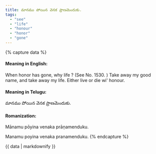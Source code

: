 ```yaml
---
title: మానము పోయిన వెనక ప్రాణమెందుకు.
tags:
  - "see"
  - "life"
  - "honour"
  - "honor"
  - "gone"
---
```


{% capture data %}
#### Meaning in English:
When honor has gone, why life ?
(See No. 1530. )
Take away my good name, and take away my life.
Either live or die wi' honour.

#### Meaning in Telugu:
మానము పోయిన వెనక ప్రాణమెందుకు.

#### Romanization:
Mānamu pōyina venaka prāṇamenduku.

Manamu poyina venaka pranamenduku.
{% endcapture %}

{{ data | markdownify }}

